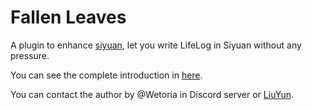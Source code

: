 # Fallen Leaves

A plugin to enhance [siyuan](https://b3log.org/siyuan/?utm_source=ld246.com), let you write LifeLog in Siyuan without any pressure.

You can see the complete introduction in [here](https://simplest-frontend.feishu.cn/docx/B3NndXHi7oLLXJxnxQmcczRsnse).

You can contact the author by @Wetoria in Discord server or [LiuYun](https://liuyun.io).

